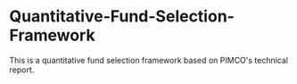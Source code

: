 # Quantitative-Fund-Selection-Framework
This is a quantitative fund selection framework based on PIMCO's technical report.
